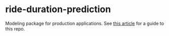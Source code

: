 # ride-duration-prediction

Modeling package for production applications.
See [this article](https://particle1331.github.io/ok-transformer/nb/mlops/01-package.html) for a guide to this repo.
